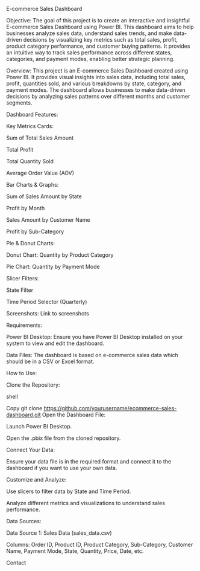 E-commerce Sales Dashboard

Objective: The goal of this project is to create an interactive and insightful E-commerce Sales Dashboard using Power BI. This dashboard aims to help businesses analyze sales data, understand sales trends, and make data-driven decisions by visualizing key metrics such as total sales, profit, product category performance, and customer buying patterns. It provides an intuitive way to track sales performance across different states, categories, and payment modes, enabling better strategic planning.

Overview: This project is an E-commerce Sales Dashboard created using Power BI. It provides visual insights into sales data, including total sales, profit, quantities sold, and various breakdowns by state, category, and payment modes. The dashboard allows businesses to make data-driven decisions by analyzing sales patterns over different months and customer segments.

Dashboard Features:

Key Metrics Cards:

Sum of Total Sales Amount

Total Profit

Total Quantity Sold

Average Order Value (AOV)

Bar Charts & Graphs:

Sum of Sales Amount by State

Profit by Month

Sales Amount by Customer Name

Profit by Sub-Category

Pie & Donut Charts:

Donut Chart: Quantity by Product Category

Pie Chart: Quantity by Payment Mode

Slicer Filters:

State Filter

Time Period Selector (Quarterly)

Screenshots: Link to screenshots

Requirements:

Power BI Desktop: Ensure you have Power BI Desktop installed on your system to view and edit the dashboard.

Data Files: The dashboard is based on e-commerce sales data which should be in a CSV or Excel format.

How to Use:

Clone the Repository:

shell

Copy
git clone https://github.com/yourusername/ecommerce-sales-dashboard.git
Open the Dashboard File:

Launch Power BI Desktop.

Open the .pbix file from the cloned repository.

Connect Your Data:

Ensure your data file is in the required format and connect it to the dashboard if you want to use your own data.

Customize and Analyze:

Use slicers to filter data by State and Time Period.

Analyze different metrics and visualizations to understand sales performance.

Data Sources:

Data Source 1: Sales Data (sales_data.csv)

Columns: Order ID, Product ID, Product Category, Sub-Category, Customer Name, Payment Mode, State, Quantity, Price, Date, etc.

Contact
